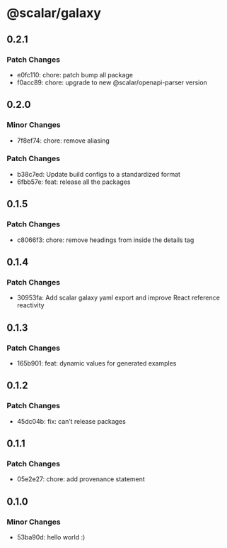 # @scalar/galaxy

## 0.2.1

### Patch Changes

- e0fc110: chore: patch bump all package
- f0acc89: chore: upgrade to new @scalar/openapi-parser version

## 0.2.0

### Minor Changes

- 7f8ef74: chore: remove aliasing

### Patch Changes

- b38c7ed: Update build configs to a standardized format
- 6fbb57e: feat: release all the packages

## 0.1.5

### Patch Changes

- c8066f3: chore: remove headings from inside the details tag

## 0.1.4

### Patch Changes

- 30953fa: Add scalar galaxy yaml export and improve React reference reactivity

## 0.1.3

### Patch Changes

- 165b901: feat: dynamic values for generated examples

## 0.1.2

### Patch Changes

- 45dc04b: fix: can’t release packages

## 0.1.1

### Patch Changes

- 05e2e27: chore: add provenance statement

## 0.1.0

### Minor Changes

- 53ba90d: hello world :)
